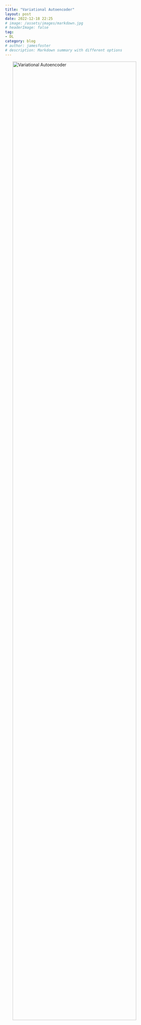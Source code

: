 ```yaml
---
title: "Variational Autoencoder"
layout: post
date: 2022-12-18 22:25
# image: /assets/images/markdown.jpg
# headerImage: false
tag:
- DL
category: blog
# author: jamesfoster
# description: Markdown summary with different options
---
```


<img src="https://raw.githubusercontent.com/yang-yang-o-o/yang-yang-o-o.github.io/main/assets\Blog\VAE\2022-12-19-Variational_Autoencoder.png" alt="Variational Autoencoder" style="display: block; margin: auto; width: 90%;">

<!-- <img src="..\assets\Blog\VAE\2022-12-19-Variational_Autoencoder.png" alt="Denoising Diffusion Implicit Models" style="display: block; margin: auto; width: 90%;"> -->